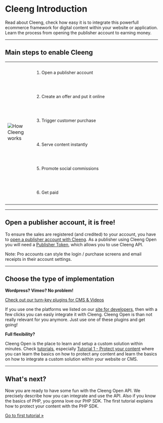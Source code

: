 Cleeng Introduction
===================

Read about Cleeng, check how easy it is to integrate this powerfull ecommerce framework for digital content within your website or application. Learn the process from opening the publisher account to earning money.

---


## Main steps to enable Cleeng

<style type="text/css">
    table ul {
        font-size: 14px; padding: 10px 0 0 0px; list-style-type: none;
    }
    table li {
        height: 79px;
    }
</style>
<table style="width: 100%">
    <tr>
        <td style="width: 19%">
            <img style="margin-top: -5px;" src="images/path.png" alt="How Cleeng works">
        </td>
        <td>
            <ul>
                <li>1. Open a publisher account <a class="context-help" data-content="Once you have an &lt;a href=&quot;http://cleeng.com/publisher-registration/&quot;&gt;account created&lt;/a&gt; you can setup a Publisher Token. With this Token you identify yourself in step 2. " data-original-title="Open publisher account"><i class="icon-question-sign"></i></a></li>
                <li>2. Create an offer and put it online <a class="context-help" data-content="You can protect your content, define the offer price and conditions (like rental or subscription) and embed this offer on your website. We have turn-key plugins available to do this for you, but for full flexibility check the tutorials. All that matters is the offer ID." data-original-title="Create an offer "><i class="icon-question-sign"></i></a></li>
                <li>3. Trigger customer purchase <a class="context-help" data-content="With some simple JavaScript based on jQuery you can trigger the purchase. While the original web-page stays in-tact, the visitor pays securely on the Cleeng servers and validates access. A secure Customer Token is passed to you (and stored as cookie)." data-original-title="Customer purchase"><i class="icon-question-sign"></i></a></li>
                <li>4. Serve content instantly <a class="context-help" data-content="Bring an awesome purchase experience. Load async (with jQuery) the protected content from your server and show it immediately without reloading the page. While still keeping it 100% secure. We explain how!" data-original-title="Serve content instantly "><i class="icon-question-sign"></i></a></li>
                <li>5. Promote social commissions <a class="context-help" data-content="Great tools to have your fans support your growth. Let your audience share and earn money too, or reward social purchases with discounts. All you need to do is pass on the unique short URL into your existing social tools. &lt;a href=&quot;http://cleeng.com/features/social-commission&quot;&gt;Learn more.&lt;/a&gt;" data-original-title="Social commissions"><i class="icon-question-sign"></i></a></li>
                <li style="height:30px;">6. Get paid <a class="context-help" data-content="Track your purchases. Optimize your sales strategy. But also ensure you have your PayPal address (or bank account details) setup in your account so we don't need to chase you to give you your money." data-original-title="Get paid"><i class="icon-question-sign"></i></a></li>
            </ul>
        </td>
    </tr>
</table>

---

## Open a publisher account, it is free!

To ensure the sales are registered (and credited) to your account, you have to <a href="https://cleeng.com/publisher-registration" target="_blank">open a publisher account with Cleeng</a>. As a publisher using Cleeng Open you will need a <a href="https://cleeng.com/dev/api-keys">Publisher Token</a>, which allows you to use Cleeng API.

Note: Pro accounts can style the login / purchase screens and email receipts in their account settings.

---

## Choose the type of implementation

**Wordpress? Vimeo? No problem!** 

<a href="http://cleeng.com/blog/dev/#plugins" target="_blank">Check out our turn-key plugins for CMS & Videos</a>

If you use one the platforms we listed on our <a href="http://cleeng.com/blog/dev/#plugins" target="_blank">site for developers</a>, then with a few clicks you can easly integrate it with Cleeng. Cleeng Open is than not really relevant for you anymore. Just use one of these plugins and get going!

**Full flexibility?**

Cleeng Open is the place to learn and setup a custom solution within minutes. Check [tutorials](Tutorials), especially [Tutorial 1 - Protect your content](Tutorials/01_Protect_your_content) where you can learn the basics on how to protect any content and learn the basics on how to integrate a custom solution within your website or CMS.

---

## What's next?

Now you are ready to have some fun with the Cleeng Open API. We precisely describe how you can integrate and use the API. Also if you know the basics of PHP, you gonna love our PHP SDK. The first tutorial explains how to protect your content with the PHP SDK.

<a class="btn btn-primary" href="./Tutorials/01_Protect_your_content">Go to first tutorial &raquo;</a>

